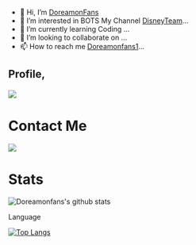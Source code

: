 - 👋 Hi, I’m [DoreamonFans](https://t.me/doreamonfans2)
- 👀 I’m interested in BOTS My Channel [DisneyTeam](https://t.me/disneygrou)...
- 🌱 I’m currently learning Coding ...
- 💞️ I’m looking to collaborate on ...
- 📫 How to reach me [Doreamonfans1](https://t.me/doreamonfans1)...



## Profile,
<h4 align="left"><img src="https://komarev.com/ghpvc/?username=Itz-fork&style=flat-square&color=39FF14"></h4>


# Contact Me

<a href="https://t.me/doreamonfans1"><img src="https://img.shields.io/badge/Telegram-2CA5E0?style=for-the-badge&logo=telegram&logoColor=white"></a>
                                                                                                                                       
# Stats

![Doreamonfans's github stats](https://github-readme-stats.vercel.app/api?username=disneyteam77)


Language

[![Top Langs](https://github-readme-stats.vercel.app/api/top-langs/?username=disneyteam77)](https://github.com/disneyteam77/github-readme-stats)


<!---
DisneyTeam77/DisneyTeam77 is a ✨ special ✨ repository because its `README.md` (this file) appears on your GitHub profile.
You can click the Preview link to take a look at your changes.
--->
